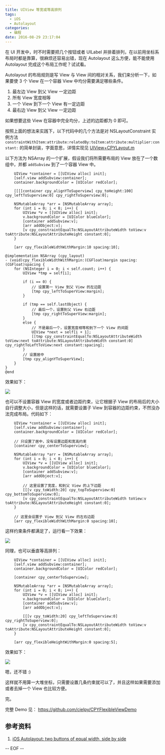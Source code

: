 ```yaml
---
title: UIView 等宽或等高排列
tags:
  - iOS
  - Autolayout
categories:
  - 编程
date: 2016-08-29 23:17:04
---
```


在 UI 开发中，时不时需要把几个按钮或者 UILabel 并排着排列，在以前用坐标系布局时都是靠算，很麻烦还容易出错，现在 Autolayout 这么方便，能不能使用 Autolayout 完成这个布局工作呢？试试看。

Autolayout 的布局规则是写 View 与 View 间的相对关系，我们来分析一下，如果要使 3 个 View 在一个容器 View 中均分需要满足哪些条件。

1. 最左边 View 到父 View 一定边距
2. 所有 View 宽度相等
3. 一个 View 到下一个 View 有一定边距
4. 最右边 View 到父 View 一定边距

<!-- more -->

如果想要这些 View 在容器中完全均分，上述的边距都为 0 即可。

按照上面的想法来实践下，以下代码中的几个方法是对 NSLayoutConstraint 实例方法 `constraintWithItem:attribute:relatedBy:toItem:attribute:multiplier:constant:` 的简单封装，字面意思，详情实现见 [UIView+CPYLayout.m](https://github.com/cielpy/CPYFlexibleViewDemo/blob/master/CPYFlexibleViewDemo/UIView%2BCPYLayout.m)

以下方法为 NSArray 的一个扩展，假设我们将所需要布局的 View 放在了一个数组中，并都 `addSubview` 到了一个容器 View 中。

```
    UIView *container = [[UIView alloc] init];
    [self.view addSubview:container];
    container.backgroundColor = [UIColor redColor];
    
    [[[[container cpy_alignYToSuperview] cpy_toHeight:100] cpy_leftToSuperview:0] cpy_rightToSuperview:0];
    
    NSMutableArray *arr = [NSMutableArray array];
    for (int i = 0; i < 8; i++) {
        UIView *v = [[UIView alloc] init];
        v.backgroundColor = [UIColor blueColor];
        [container addSubview:v];
        [arr addObject:v];
        [v cpy_constraintEqualTo:NSLayoutAttributeWidth toView:v toAttribute:NSLayoutAttributeHeight constant:0];
    }
    
    [arr cpy_flexibleWidthWithMargin:10 spacing:10];
```

```
@implementation NSArray (cpy_layout)
- (void)cpy_flexibleWidthWithMargin:(CGFloat)margin spacing:(CGFloat)spacing {
    for (NSInteger i = 0; i < self.count; i++) {
        UIView *tmp = self[i];
        
        if (i == 0) {
            // 设置第一 View 到父 View 的左边距
            [tmp cpy_leftToSuperView:margin];
        }
        
        if (tmp == self.lastObject) {
            // 最后一个，设置到父 View 右边距
            [tmp cpy_rightToSuperView:margin];
        }
        else {
            // 不是最后一个，设置宽度相等和到下一个 View 的间距
            UIView *next = self[i + 1];
            [[tmp cpy_constraintEqualTo:NSLayoutAttributeWidth toView:next toAttribute:NSLayoutAttributeWidth constant:0] cpy_rightToLeftToView:next constant:spacing];
        }
        // 设置居中
        [tmp cpy_alignYToSuperView];
    }
}
@end
```

效果如下：

![](https://i.imgur.com/su7OfTg.jpg)

也可以不设置容器 View 的宽度或者边距约束，让它根据子 View 的布局后的大小自行调整大小，但是这样的话，就需要设置子 View 到容器的边距约束，不然没办法完成布局。代码如下：

```
    UIView *container = [[UIView alloc] init];
    [self.view addSubview:container];
    container.backgroundColor = [UIColor redColor];
    
    // 只设置了居中，没有设置边距和宽高约束
    [container cpy_centerToSuperview];
    
    NSMutableArray *arr = [NSMutableArray array];
    for (int i = 0; i < 8; i++) {
        UIView *v = [[UIView alloc] init];
        v.backgroundColor = [UIColor blueColor];
        [container addSubview:v];
        [arr addObject:v];
        
        // 这里设置了宽度，和到父 View 的上下边距
        [[[v cpy_toWidth:20] cpy_topToSuperview:0] cpy_bottomToSuperview:0];
        [v cpy_constraintEqualTo:NSLayoutAttributeWidth toView:v toAttribute:NSLayoutAttributeHeight constant:0];
    }
    
    // 这里会设置子 View 到父 View 的左右边距
    [arr cpy_flexibleWidthWithMargin:0 spacing:10];
```

这样约束条件都满足了，运行看一下效果：

![](https://i.imgur.com/2uoumre.jpg)

同理，也可以垂直等高排列：

```
    UIView *container = [[UIView alloc] init];
    [self.view addSubview:container];
    container.backgroundColor = [UIColor redColor];
    
    [container cpy_centerToSuperview];
    
    NSMutableArray *arr = [NSMutableArray array];
    for (int i = 0; i < 8; i++) {
        UIView *v = [[UIView alloc] init];
        v.backgroundColor = [UIColor blueColor];
        [container addSubview:v];
        [arr addObject:v];

        [[[v cpy_toWidth:20] cpy_leftToSuperview:0] cpy_rightToSuperview:0];
        [v cpy_constraintEqualTo:NSLayoutAttributeWidth toView:v toAttribute:NSLayoutAttributeHeight constant:0];
    }
    
    [arr cpy_flexibleHeightWithMargin:0 spacing:5];
```
效果如下：

![](https://i.imgur.com/3mXl3Il.jpg)

嗯，还不错 :)

这样就不用算一大堆坐标，只需要设置几条约束就可以了，并且这样如果需要添加或者去掉一个 View 也比较方便。

完。

完整 Demo 见： https://github.com/cielpy/CPYFlexibleViewDemo


## 参考资料
1. [iOS Autolayout: two buttons of equal width, side by side](https://stackoverflow.com/questions/28148843/ios-autolayout-two-buttons-of-equal-width-side-by-side)

-- EOF --


